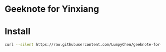 # Geeknote for Yinxiang

# Install

```bash
curl --silent https://raw.githubusercontent.com/LumpyChen/geeknote-for-yx/patch-1/install4yx.sh | sudo bash
```
